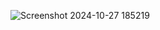 ![Screenshot 2024-10-27 185219](https://github.com/user-attachments/assets/6e937faa-aa07-4f7b-a7fa-054749db2d64)
